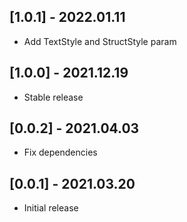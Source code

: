 ## [1.0.1] - 2022.01.11

* Add TextStyle and StructStyle param

## [1.0.0] - 2021.12.19

* Stable release

## [0.0.2] - 2021.04.03

* Fix dependencies

## [0.0.1] - 2021.03.20

* Initial release

